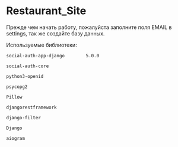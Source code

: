 # Restaurant_Site

Прежде чем начать работу, пожалуйста заполните поля EMAIL в settings, так же создайте базу данных.










Используемые библиотеки:

    social-auth-app-django        5.0.0
  
    social-auth-core   

    python3-openid

    psycopg2

    Pillow

    djangorestframework

    django-filter

    Django

    aiogram
